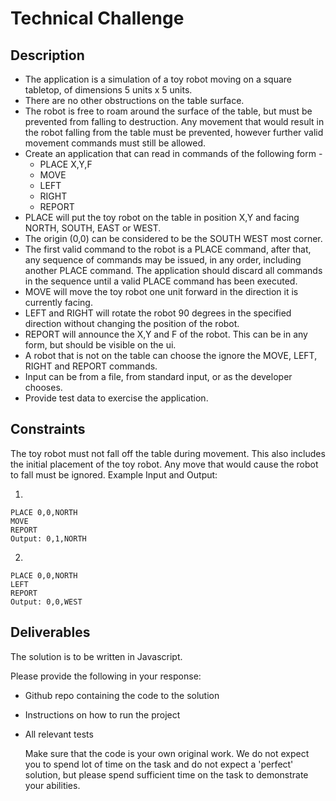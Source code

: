 # Technical Challenge

## Description

- The application is a simulation of a toy robot moving on a square tabletop, of dimensions
  5 units x 5 units.
- There are no other obstructions on the table surface.
- The robot is free to roam around the surface of the table, but must be prevented from
  falling to destruction. Any movement that would result in the robot falling from the table
  must be prevented, however further valid movement commands must still be allowed.
- Create an application that can read in commands of the following form -
  - PLACE X,Y,F
  - MOVE
  - LEFT
  - RIGHT
  - REPORT
- PLACE will put the toy robot on the table in position X,Y and facing NORTH, SOUTH,
  EAST or WEST.
- The origin (0,0) can be considered to be the SOUTH WEST most corner.
- The first valid command to the robot is a PLACE command, after that, any sequence of
  commands may be issued, in any order, including another PLACE command. The
  application should discard all commands in the sequence until a valid PLACE command
  has been executed.
- MOVE will move the toy robot one unit forward in the direction it is currently facing.
- LEFT and RIGHT will rotate the robot 90 degrees in the specified direction without
  changing the position of the robot.
- REPORT will announce the X,Y and F of the robot. This can be in any form, but should be visible on the ui.
- A robot that is not on the table can choose the ignore the MOVE, LEFT, RIGHT and
  REPORT commands.
- Input can be from a file, from standard input, or as the developer chooses.
- Provide test data to exercise the application.

## Constraints

The toy robot must not fall off the table during movement. This also includes the initial
placement of the toy robot.
Any move that would cause the robot to fall must be ignored.
Example Input and Output:

1.

```
PLACE 0,0,NORTH
MOVE
REPORT
Output: 0,1,NORTH
```

2.

```
PLACE 0,0,NORTH
LEFT
REPORT
Output: 0,0,WEST
```

## Deliverables

The solution is to be written in Javascript.

Please provide the following in your response:

- Github repo containing the code to the solution
- Instructions on how to run the project
- All relevant tests
  
  Make sure that the code is your own original work.
  We do not expect you to spend lot of time on the task and do not expect a 'perfect' solution,
  but please spend sufficient time on the task to demonstrate your abilities.